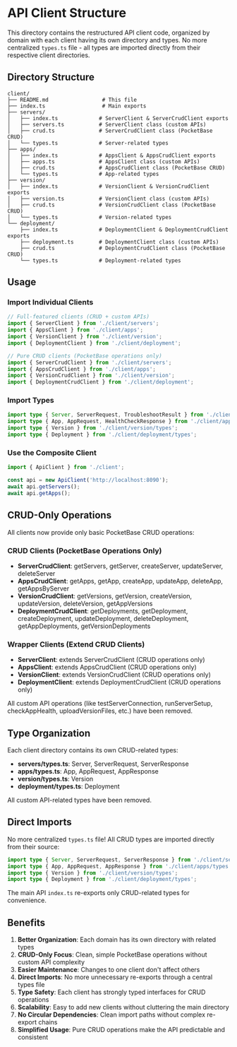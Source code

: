 # API Client Structure

This directory contains the restructured API client code, organized by domain with each client having its own directory and types. No more centralized `types.ts` file - all types are imported directly from their respective client directories.

## Directory Structure

```
client/
├── README.md                 # This file
├── index.ts                  # Main exports
├── servers/
│   ├── index.ts             # ServerClient & ServerCrudClient exports
│   ├── servers.ts           # ServerClient class (custom APIs)
│   ├── crud.ts              # ServerCrudClient class (PocketBase CRUD)
│   └── types.ts             # Server-related types
├── apps/
│   ├── index.ts             # AppsClient & AppsCrudClient exports
│   ├── apps.ts              # AppsClient class (custom APIs)
│   ├── crud.ts              # AppsCrudClient class (PocketBase CRUD)
│   └── types.ts             # App-related types
├── version/
│   ├── index.ts             # VersionClient & VersionCrudClient exports
│   ├── version.ts           # VersionClient class (custom APIs)
│   ├── crud.ts              # VersionCrudClient class (PocketBase CRUD)
│   └── types.ts             # Version-related types
└── deployment/
    ├── index.ts             # DeploymentClient & DeploymentCrudClient exports
    ├── deployment.ts        # DeploymentClient class (custom APIs)
    ├── crud.ts              # DeploymentCrudClient class (PocketBase CRUD)
    └── types.ts             # Deployment-related types
```

## Usage

### Import Individual Clients

```typescript
// Full-featured clients (CRUD + custom APIs)
import { ServerClient } from './client/servers';
import { AppsClient } from './client/apps';
import { VersionClient } from './client/version';
import { DeploymentClient } from './client/deployment';

// Pure CRUD clients (PocketBase operations only)
import { ServerCrudClient } from './client/servers';
import { AppsCrudClient } from './client/apps';
import { VersionCrudClient } from './client/version';
import { DeploymentCrudClient } from './client/deployment';
```

### Import Types

```typescript
import type { Server, ServerRequest, TroubleshootResult } from './client/servers/types';
import type { App, AppRequest, HealthCheckResponse } from './client/apps/types';
import type { Version } from './client/version/types';
import type { Deployment } from './client/deployment/types';
```

### Use the Composite Client

```typescript
import { ApiClient } from './client';

const api = new ApiClient('http://localhost:8090');
await api.getServers();
await api.getApps();
```

## CRUD-Only Operations

All clients now provide only basic PocketBase CRUD operations:

### CRUD Clients (PocketBase Operations Only)
- **ServerCrudClient**: getServers, getServer, createServer, updateServer, deleteServer
- **AppsCrudClient**: getApps, getApp, createApp, updateApp, deleteApp, getAppsByServer
- **VersionCrudClient**: getVersions, getVersion, createVersion, updateVersion, deleteVersion, getAppVersions
- **DeploymentCrudClient**: getDeployments, getDeployment, createDeployment, updateDeployment, deleteDeployment, getAppDeployments, getVersionDeployments

### Wrapper Clients (Extend CRUD Clients)
- **ServerClient**: extends ServerCrudClient (CRUD operations only)
- **AppsClient**: extends AppsCrudClient (CRUD operations only)
- **VersionClient**: extends VersionCrudClient (CRUD operations only)
- **DeploymentClient**: extends DeploymentCrudClient (CRUD operations only)

All custom API operations (like testServerConnection, runServerSetup, checkAppHealth, uploadVersionFiles, etc.) have been removed.

## Type Organization

Each client directory contains its own CRUD-related types:

- **servers/types.ts**: Server, ServerRequest, ServerResponse
- **apps/types.ts**: App, AppRequest, AppResponse
- **version/types.ts**: Version
- **deployment/types.ts**: Deployment

All custom API-related types have been removed.

## Direct Imports

No more centralized `types.ts` file! All CRUD types are imported directly from their source:

```typescript
import type { Server, ServerRequest, ServerResponse } from './client/servers/types';
import type { App, AppRequest, AppResponse } from './client/apps/types';
import type { Version } from './client/version/types';
import type { Deployment } from './client/deployment/types';
```

The main API `index.ts` re-exports only CRUD-related types for convenience.

## Benefits

1. **Better Organization**: Each domain has its own directory with related types
2. **CRUD-Only Focus**: Clean, simple PocketBase operations without custom API complexity
3. **Easier Maintenance**: Changes to one client don't affect others  
4. **Direct Imports**: No more unnecessary re-exports through a central types file
5. **Type Safety**: Each client has strongly typed interfaces for CRUD operations
6. **Scalability**: Easy to add new clients without cluttering the main directory
7. **No Circular Dependencies**: Clean import paths without complex re-export chains
8. **Simplified Usage**: Pure CRUD operations make the API predictable and consistent